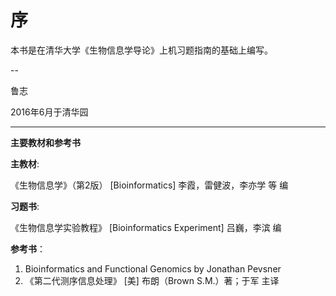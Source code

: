 # 序


本书是在清华大学《生物信息学导论》上机习题指南的基础上编写。





-- 

鲁志

2016年6月于清华园



---

**主要教材和参考书**

**主教材**: 

《生物信息学》（第2版） [Bioinformatics] 李霞，雷健波，李亦学 等 编 

**习题书**:

《生物信息学实验教程》 [Bioinformatics Experiment] 吕巍，李滨 编 


**参考书**： 

1. Bioinformatics and Functional Genomics by Jonathan Pevsner 
2. 《第二代测序信息处理》 [美] 布朗（Brown S.M.）著；于军 主译 
